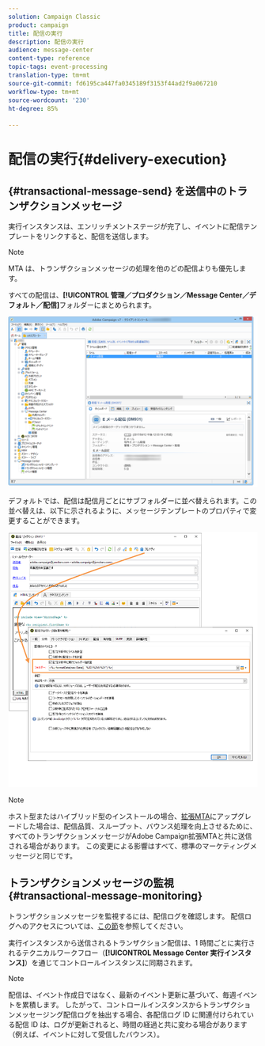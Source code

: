 ```yaml
---
solution: Campaign Classic
product: campaign
title: 配信の実行
description: 配信の実行
audience: message-center
content-type: reference
topic-tags: event-processing
translation-type: tm+mt
source-git-commit: fd6195ca447fa0345189f3153f44ad2f9a067210
workflow-type: tm+mt
source-wordcount: '230'
ht-degree: 85%

---
```



# 配信の実行{#delivery-execution}

## {#transactional-message-send} を送信中のトランザクションメッセージ

実行インスタンスは、エンリッチメントステージが完了し、イベントに配信テンプレートをリンクすると、配信を送信します。

>[!NOTE]
>
>MTA は、トランザクションメッセージの処理を他のどの配信よりも優先します。

すべての配信は、**[!UICONTROL 管理／プロダクション／Message Center／デフォルト／配信]**&#x200B;フォルダーにまとめられます。

![](assets/messagecenter_deliveries_execinstances_001.png)

デフォルトでは、配信は配信月ごとにサブフォルダーに並べ替えられます。この並べ替えは、以下に示されるように、メッセージテンプレートのプロパティで変更することができます。

![](assets/messagecenter_deliveries_properties_001.png)

>[!NOTE]
>
>ホスト型またはハイブリッド型のインストールの場合、[拡張MTA](../../delivery/using/sending-with-enhanced-mta.md)にアップグレードした場合は、配信品質、スループット、バウンス処理を向上させるために、すべてのトランザクションメッセージがAdobe Campaign拡張MTAと共に送信される場合があります。 この変更による影響はすべて、標準のマーケティングメッセージと同じです。

## トランザクションメッセージの監視 {#transactional-message-monitoring}

トランザクションメッセージを監視するには、配信ログを確認します。 配信ログへのアクセスについては、[この節](../../delivery/using/delivery-dashboard.md#delivery-logs-and-history)を参照してください。

実行インスタンスから送信されるトランザクション配信は、1 時間ごとに実行されるテクニカルワークフロー（**[!UICONTROL Message Center 実行インスタンス]**）を通じてコントロールインスタンスに同期されます。

>[!NOTE]
>
>配信は、イベント作成日ではなく、最新のイベント更新に基づいて、毎週イベントを累積します。 したがって、コントロールインスタンスからトランザクションメッセージング配信ログを抽出する場合、各配信ログ ID に関連付けられている配信 ID は、ログが更新されると、時間の経過と共に変わる場合があります（例えば、イベントに対して受信したバウンス）。

<!--The transactional deliveries sent from the execution instance are synchronized back to the control instance as follows.

Let's take a [delivery template](../../message-center/using/introduction.md) labelled *Template_1*.

1. An event corresponding to *Template_1* is received on the execution instance.
1. The **Processing real time events** (rtEventsProcessing) workflow processes the event and searches for an existing delivery for the current month.

    >[!NOTE]
    >
    >If not found, a new delivery is created and the event is assigned to the new delivery.

1. The transactional email is sent and the delivery status changes to **[!UICONTROL Sent]**.
1. The **Message Center execution instance** (mcSync_mcExec) workflow retrieves the delivery logs from the execution instance and updates the delivery logs on the control instance.
1. The control instance searches for an existing delivery for week 40 (2020-09-28_Template_1).

    >[!NOTE]
    >
    >If not found, a new delivery is created.

1. The week after, an inbound bounce is received for the event.
1. The status of the event changes to **[!UICONTROL Delivery failed]**.
1. The **Message Center execution instance** (mcSync_mcExec) workflow retrieves the delivery logs from the execution instance and searches for a delivery for week 41 (2020-10-05_Template_1) to update the delivery logs. The delivery logs are then linked to a new delivery for the current week.

To summarize, the deliveries weekly accumulate the events based on the latest event update, and not on the event creation date.

Therefore, when extracting transactional messaging delivery logs from the control instance, the delivery ID associated with each delivery log ID changes every week.-->